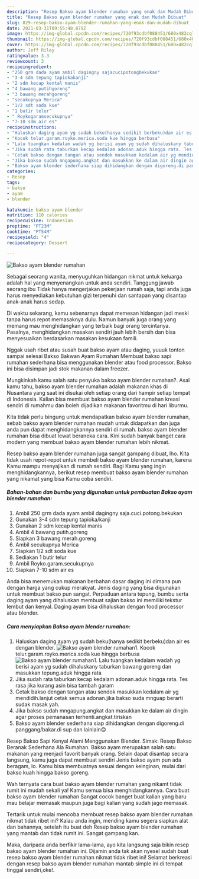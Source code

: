 ```yaml
---
description: "Resep Bakso ayam blender rumahan yang enak dan Mudah Dibuat"
title: "Resep Bakso ayam blender rumahan yang enak dan Mudah Dibuat"
slug: 829-resep-bakso-ayam-blender-rumahan-yang-enak-dan-mudah-dibuat
date: 2021-03-31T09:55:48.879Z
image: https://img-global.cpcdn.com/recipes/720f93cdbf088451/680x482cq70/bakso-ayam-blender-rumahan-foto-resep-utama.jpg
thumbnail: https://img-global.cpcdn.com/recipes/720f93cdbf088451/680x482cq70/bakso-ayam-blender-rumahan-foto-resep-utama.jpg
cover: https://img-global.cpcdn.com/recipes/720f93cdbf088451/680x482cq70/bakso-ayam-blender-rumahan-foto-resep-utama.jpg
author: Jeff Riley
ratingvalue: 3.3
reviewcount: 3
recipeingredient:
- "250 grm dada ayam ambil dagingny sajacucipotongbekukan"
- "3-4 sdm tepung tapiokakanji"
- "2 sdm kecap kental manis"
- "4 bawang putihgoreng"
- "3 bawang merahgoreng"
- "secukupnya Merica"
- "1/2 sdt soda kue"
- "1 butir telur"
- " Roykogaramsecukupnya"
- "7-10 sdm air es"
recipeinstructions:
- "Haluskan daging ayam yg sudah beku(hanya sedikit berbeku)dan air es dengan blender."
- "Kocok telur.garam.royko.merica.soda kue hingga berbusa"
- "Lalu tuangkan kedalam wadah yg berisi ayam yg sudah dihaluskany taburkan bawang goreng dan masukkan tepung.aduk hingga rata"
- "Jika sudah rata taburkan kecap kedalam adonan.aduk hingga rata. Tes rasa jika kurang asin bisa tambah garam"
- "Cetak bakso dengan tangan atau sendok masukkan kedalam air yg mendidih.lanjut cetak semua adonan.jika bakso suda mnguap berarti sudak masak yah."
- "Jika bakso sudah mngapung.angkat dan masukkan ke dalam air dingin agar proses pemanasan terhenti.angkat.tiriskan"
- "Bakso ayam blender sederhana siap dihidangkan dengan digoreng.di panggang/bakar.di sup dan lainlain😊"
categories:
- Resep
tags:
- bakso
- ayam
- blender

katakunci: bakso ayam blender 
nutrition: 110 calories
recipecuisine: Indonesian
preptime: "PT23M"
cooktime: "PT54M"
recipeyield: "4"
recipecategory: Dessert

---
```



![Bakso ayam blender rumahan](https://img-global.cpcdn.com/recipes/720f93cdbf088451/680x482cq70/bakso-ayam-blender-rumahan-foto-resep-utama.jpg)

Sebagai seorang wanita, menyuguhkan hidangan nikmat untuk keluarga adalah hal yang menyenangkan untuk anda sendiri. Tanggung jawab seorang ibu Tidak hanya mengerjakan pekerjaan rumah saja, tapi anda juga harus menyediakan kebutuhan gizi terpenuhi dan santapan yang disantap anak-anak harus sedap.

Di waktu  sekarang, kamu sebenarnya dapat memesan hidangan jadi meski tanpa harus repot memasaknya dulu. Namun banyak juga orang yang memang mau menghidangkan yang terbaik bagi orang tercintanya. Pasalnya, menghidangkan masakan sendiri jauh lebih bersih dan bisa menyesuaikan berdasarkan masakan kesukaan famili. 

Nggak usah ribet atau susah buat bakso ayam atau daging, yuuuk tonton sampai selesai Bakso Bakwan Ayam Rumahan Membuat bakso sapi rumahan sederhana bisa menggunakan blender atau food processor. Bakso ini bisa disimpan jadi stok makanan dalam freezer.

Mungkinkah kamu salah satu penyuka bakso ayam blender rumahan?. Asal kamu tahu, bakso ayam blender rumahan adalah makanan khas di Nusantara yang saat ini disukai oleh setiap orang dari hampir setiap tempat di Indonesia. Kalian bisa membuat bakso ayam blender rumahan kreasi sendiri di rumahmu dan boleh dijadikan makanan favoritmu di hari liburmu.

Kita tidak perlu bingung untuk mendapatkan bakso ayam blender rumahan, sebab bakso ayam blender rumahan mudah untuk didapatkan dan juga anda pun dapat menghidangkannya sendiri di rumah. bakso ayam blender rumahan bisa dibuat lewat beraneka cara. Kini sudah banyak banget cara modern yang membuat bakso ayam blender rumahan lebih nikmat.

Resep bakso ayam blender rumahan juga sangat gampang dibuat, lho. Kita tidak usah repot-repot untuk membeli bakso ayam blender rumahan, karena Kamu mampu menyajikan di rumah sendiri. Bagi Kamu yang ingin menghidangkannya, berikut resep membuat bakso ayam blender rumahan yang nikamat yang bisa Kamu coba sendiri.

<!--inarticleads1-->

##### Bahan-bahan dan bumbu yang digunakan untuk pembuatan Bakso ayam blender rumahan:

1. Ambil 250 grm dada ayam ambil dagingny saja.cuci.potong.bekukan
1. Gunakan 3-4 sdm tepung tapioka/kanji
1. Gunakan 2 sdm kecap kental manis
1. Ambil 4 bawang putih.goreng
1. Siapkan 3 bawang merah.goreng
1. Ambil secukupnya Merica
1. Siapkan 1/2 sdt soda kue
1. Sediakan 1 butir telur
1. Ambil  Royko.garam.secukupnya
1. Siapkan 7-10 sdm air es


Anda bisa menemukan makanan berbahan dasar daging ini dimana pun dengan harga yang cukup merakyat. Jenis daging yang bisa digunakan untuk membuat bakso pun sangat. Perpaduan antara tepung, bumbu serta daging ayam yang dihaluskan membuat sajian bakso ini memiliki tekstur lembut dan kenyal. Daging ayam bisa dihaluskan dengan food processor atau blender. 

<!--inarticleads2-->

##### Cara menyiapkan Bakso ayam blender rumahan:

1. Haluskan daging ayam yg sudah beku(hanya sedikit berbeku)dan air es dengan blender.
<img src="https://img-global.cpcdn.com/steps/28f1ea83f7c364e5/160x128cq70/bakso-ayam-blender-rumahan-langkah-memasak-1-foto.jpg" alt="Bakso ayam blender rumahan">1. Kocok telur.garam.royko.merica.soda kue hingga berbusa
<img src="https://img-global.cpcdn.com/steps/43b303caa5965354/160x128cq70/bakso-ayam-blender-rumahan-langkah-memasak-2-foto.jpg" alt="Bakso ayam blender rumahan">1. Lalu tuangkan kedalam wadah yg berisi ayam yg sudah dihaluskany taburkan bawang goreng dan masukkan tepung.aduk hingga rata
1. Jika sudah rata taburkan kecap kedalam adonan.aduk hingga rata. Tes rasa jika kurang asin bisa tambah garam
1. Cetak bakso dengan tangan atau sendok masukkan kedalam air yg mendidih.lanjut cetak semua adonan.jika bakso suda mnguap berarti sudak masak yah.
1. Jika bakso sudah mngapung.angkat dan masukkan ke dalam air dingin agar proses pemanasan terhenti.angkat.tiriskan
1. Bakso ayam blender sederhana siap dihidangkan dengan digoreng.di panggang/bakar.di sup dan lainlain😊


Resep Bakso Sapi Kenyal Alami Menggunakan Blender. Simak: Resep Bakso Beranak Sederhana Ala Rumahan. Bakso ayam merupakan salah satu makanan yang menjadi favorit banyak orang. Selain dapat disantap secara langsung, kamu juga dapat membuat sendiri Jenis bakso ayam pun ada beragam, lo. Kamu bisa membuatnya sesuai dengan keinginan, mulai dari bakso kuah hingga bakso goreng. 

Wah ternyata cara buat bakso ayam blender rumahan yang nikamt tidak rumit ini mudah sekali ya! Kamu semua bisa menghidangkannya. Cara buat bakso ayam blender rumahan Sangat cocok banget buat kalian yang baru mau belajar memasak maupun juga bagi kalian yang sudah jago memasak.

Tertarik untuk mulai mencoba membuat resep bakso ayam blender rumahan nikmat tidak ribet ini? Kalau anda ingin, mending kamu segera siapkan alat dan bahannya, setelah itu buat deh Resep bakso ayam blender rumahan yang mantab dan tidak rumit ini. Sangat gampang kan. 

Maka, daripada anda berfikir lama-lama, ayo kita langsung saja bikin resep bakso ayam blender rumahan ini. Dijamin anda tak akan nyesel sudah buat resep bakso ayam blender rumahan nikmat tidak ribet ini! Selamat berkreasi dengan resep bakso ayam blender rumahan mantab simple ini di tempat tinggal sendiri,oke!.

